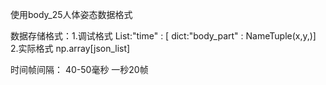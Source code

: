 使用body_25人体姿态数据格式

数据存储格式：1.调试格式 List:"time" : [ dict:"body_part" : NameTuple(x,y,)]
            2.实际格式 np.array[json_list]

时间帧间隔： 40-50毫秒 一秒20帧